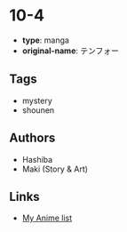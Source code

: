 # 10-4

-   **type**: manga
-   **original-name**: テンフォー

## Tags

-   mystery
-   shounen

## Authors

-   Hashiba
-   Maki (Story & Art)

## Links

-   [My Anime list](https://myanimelist.net/manga/17293/10-4)
